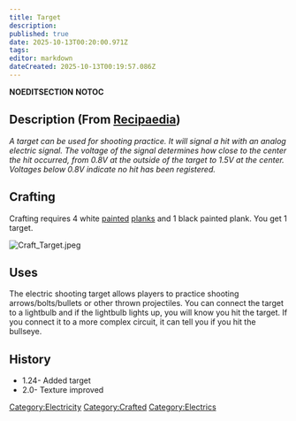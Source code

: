 ```yaml
---
title: Target
description: 
published: true
date: 2025-10-13T00:20:00.971Z
tags: 
editor: markdown
dateCreated: 2025-10-13T00:19:57.086Z
---
```


__NOEDITSECTION__ __NOTOC__

## Description (From [Recipaedia](.. "wikilink"))

*A target can be used for shooting practice. It will signal a hit with
an analog electric signal. The voltage of the signal determines how
close to the center the hit occurred, from 0.8V at the outside of the
target to 1.5V at the center. Voltages below 0.8V indicate no hit has
been registered.*

## Crafting

Crafting requires 4 white [painted](../../Mechanics/Painting.md "wikilink")
[planks](planks "wikilink") and 1 black painted plank. You get 1 target.

![Craft_Target.jpeg](Craft_Target.jpeg "Craft_Target.jpeg")

## Uses

The electric shooting target allows players to practice shooting
arrows/bolts/bullets or other thrown projectiles. You can connect the
target to a lightbulb and if the lightbulb lights up, you will know you
hit the target. If you connect it to a more complex circuit, it can tell
you if you hit the bullseye.

## History

  - 1.24- Added target
  - 2.0- Texture improved

[Category:Electricity](Category:Electricity "wikilink")
[Category:Crafted](Category:Crafted "wikilink")
[Category:Electrics](Category:Electrics "wikilink")
